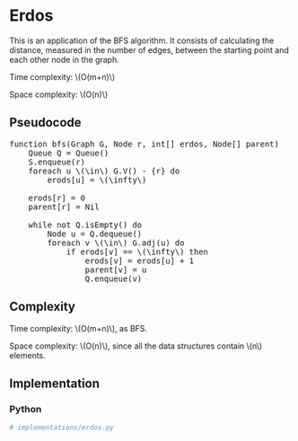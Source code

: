 # Erdos
This is an application of the BFS algorithm. It consists of calculating the distance, measured in the number of edges, between the starting point and each other node in the graph.

Time complexity: \\(O(m+n)\\)

Space complexity: \\(O(n)\\)

## Pseudocode
<pre class="pseudocode">
function bfs(Graph G, Node r, int[] erdos, Node[] parent)
    Queue Q = Queue()
    S.enqueue(r)
    foreach u \(\in\) G.V() - {r} do
        erods[u] = \(\infty\)
    
    erods[r] = 0
    parent[r] = Nil
    
    while not Q.isEmpty() do
        Node u = Q.dequeue()
        foreach v \(\in\) G.adj(u) do
            if erods[v] == \(\infty\) then
                erods[v] = erods[u] + 1
                parent[v] = u
                Q.enqueue(v)
</pre>


## Complexity
Time complexity: \\(O(m+n)\\), as BFS.

Space complexity: \\(O(n)\\), since all the data structures contain \\(n\\) elements.

## Implementation
### Python
```py
# implementations/erdos.py
```
